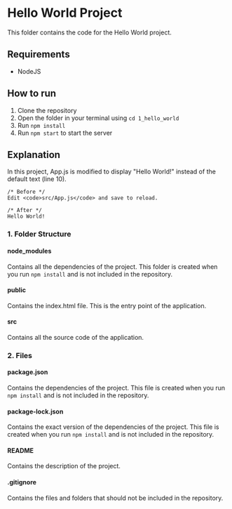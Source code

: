 # Hello World Project
This folder contains the code for the Hello World project.
## Requirements
- NodeJS
## How to run
1. Clone the repository
2. Open the folder in your terminal using `cd 1_hello_world`
3. Run `npm install`
4. Run `npm start` to start the server
## Explanation
In this project, App.js is modified to display "Hello World!" instead of the default text (line 10).

```
/* Before */
Edit <code>src/App.js</code> and save to reload.

/* After */
Hello World!

```
### 1. Folder Structure
#### node_modules 
Contains all the dependencies of the project. This folder is created when you run `npm install` and is not included in the repository.
#### public  
Contains the index.html file. This is the entry point of the application.
#### src
Contains all the source code of the application.
### 2. Files
#### package.json  
Contains the dependencies of the project. This file is created when you run `npm install` and is not included in the repository.
#### package-lock.json 
Contains the exact version of the dependencies of the project. This file is created when you run `npm install` and is not included in the repository.
#### README
Contains the description of the project.
#### .gitignore 
Contains the files and folders that should not be included in the repository.

